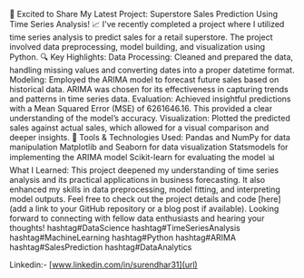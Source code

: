 🚀 Excited to Share My Latest Project: Superstore Sales Prediction Using Time Series Analysis! 📈
I've recently completed a project where I utilized time series analysis to predict sales for a retail superstore. The project involved data preprocessing, model building, and visualization using Python.
🔍 Key Highlights:
Data Processing: Cleaned and prepared the data, handling missing values and converting dates into a proper datetime format.
Modeling: Employed the ARIMA model to forecast future sales based on historical data. ARIMA was chosen for its effectiveness in capturing trends and patterns in time series data.
Evaluation: Achieved insightful predictions with a Mean Squared Error (MSE) of 6261646.16. This provided a clear understanding of the model’s accuracy.
Visualization: Plotted the predicted sales against actual sales, which allowed for a visual comparison and deeper insights.
🔧 Tools & Technologies Used:
Pandas and NumPy for data manipulation
Matplotlib and Seaborn for data visualization
Statsmodels for implementing the ARIMA model
Scikit-learn for evaluating the model
📊 What I Learned:
This project deepened my understanding of time series analysis and its practical applications in business forecasting. It also enhanced my skills in data preprocessing, model fitting, and interpreting model outputs.
Feel free to check out the project details and code [here] (add a link to your GitHub repository or a blog post if available).
Looking forward to connecting with fellow data enthusiasts and hearing your thoughts!
hashtag#DataScience hashtag#TimeSeriesAnalysis hashtag#MachineLearning hashtag#Python hashtag#ARIMA hashtag#SalesPrediction hashtag#DataAnalytics

Linkedin:- [www.linkedin.com/in/surendhar31](url)

